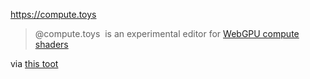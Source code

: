 https://compute.toys

> @compute.toys  is an experimental editor for [WebGPU compute shaders](https://developer.chrome.com/articles/gpu-compute/)


via [this toot](https://merveilles.town/@theneko/110314427583371058)